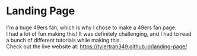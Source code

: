 # Landing Page
I'm a huge 49ers fan, which is why I chose to make a 49ers fan page.<br>
I had a lot of fun making this! It was definitely challenging, and I had to read a bunch of different tutorials while making this.<br>
Check out the live website at: https://tylertran349.github.io/landing-page/
